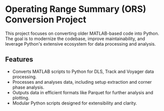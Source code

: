 # Operating Range Summary (ORS) Conversion Project

This project focuses on converting older MATLAB-based  code into Python. The goal is to modernize the codebase, improve maintainability, and leverage Python's extensive ecosystem for data processing and analysis.

## Features

- Converts MATLAB scripts to Python for DLS, Track and Voyager data processing.
- Processes and analyses data, including setup extraction and corner phase analysis.
- Outputs data in efficient formats like Parquet for further analysis and plotting.
- Modular Python scripts designed for extensibility and clarity.
